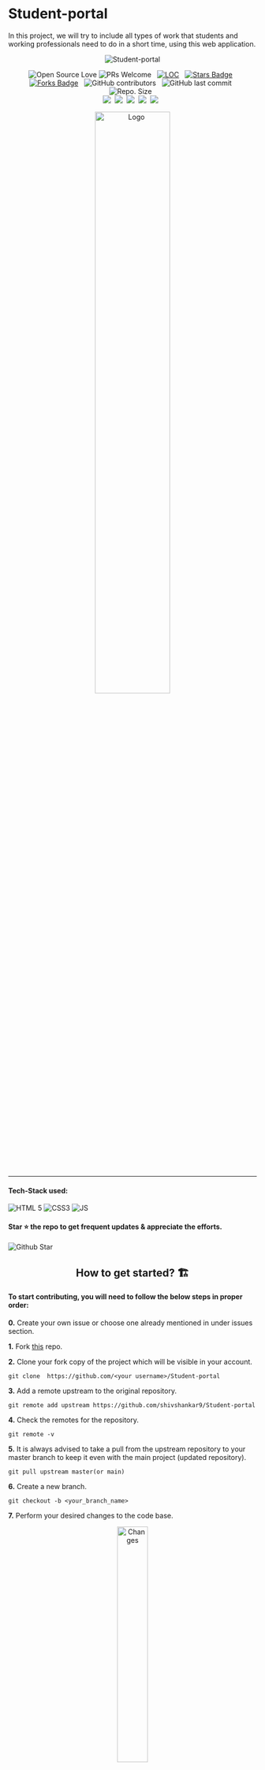 # Student-portal
In this project, we will try to include all types of work that students and working professionals need to do in a short time, using this web application.  

<div align="center">
 
 ![Student-portal](https://socialify.git.ci/shivshankar9/Student-portal/image?description=1&theme=Light)
 
![Open Source Love](https://badges.frapsoft.com/os/v2/open-source.svg?v=103)  ![PRs Welcome](https://img.shields.io/badge/PRs-welcome-green.svg)  &nbsp; 
<a href="https://github.com/shivshankar9/Student-portal"><img src="https://sloc.xyz/github/shivshankar9/Student-portal" alt="LOC"/></a> &nbsp;
<a href="https://github.com/shivshankar9/Student-portal/stargazers"><img src="https://img.shields.io/github/stars/shivshankar9/Student-portal" alt="Stars Badge"/></a> &nbsp;<a href="https://github.com/shivshankar9/Student-portal/network/members"><img src="https://img.shields.io/github/forks/shivshankar9/Student-portal" alt="Forks Badge"/></a> &nbsp;
![GitHub contributors](https://img.shields.io/github/contributors/shivshankar9/Student-portal?color=blue) &nbsp;
![GitHub last commit](https://img.shields.io/github/last-commit/shivshankar9/Student-portal?color=red&style=plastic) &nbsp;
![Repo. Size](https://img.shields.io/github/repo-size/shivshankar9/Student-portal?color=white) &nbsp;  
<a href="https://github.com/shivshankar9/Student-portal/blob/main/LICENSE"><img src="https://img.shields.io/badge/license-MIT-blue.svg?v=103"></a>&nbsp;
<a href="https://github.com/shivshankar9/Student-portal/issues"><img src="https://img.shields.io/github/issues/shivshankar9/Student-portal?color=0059b3"></a>&nbsp;
<a href="https://github.com/shivshankar9/Student-portal/issues?q=is%3Aissue+is%3Aclosed"><img src="https://img.shields.io/github/issues-closed-raw/shivshankar9/Student-portal?color=yellow"></a>&nbsp;
<a href="https://github.com/shivshankar9/Student-portal/pulls"><img src="https://img.shields.io/github/issues-pr/shivshankar9/Student-portal?color=brightgreen"></a>&nbsp;
<a href="https://github.com/shivshankar9/Student-portal/pulls?q=is%3Apr+is%3Aclosed"><img src="https://img.shields.io/github/issues-pr-closed-raw/shivshankar9/Student-portal?color=0059b3"></a> &nbsp;

</div>
<p align="center"><img alt="Logo" width=55% src="https://user-images.githubusercontent.com/71459989/144653495-ec7b077d-fdb3-47a8-b74e-9306e53d1c7a.png"></p>

<hr>

#### Tech-Stack used:
 
  ![HTML 5](https://img.shields.io/badge/HTML5-E34F26?style=for-the-badge&logo=html5&logoColor=white)
  ![CSS3](https://img.shields.io/badge/CSS3-1572B6?style=for-the-badge&logo=css3&logoColor=white)
  ![JS](https://img.shields.io/badge/JavaScript-323330?style=for-the-badge&logo=javascript&logoColor=F7DF1E)


<h4> Star ⭐️ the repo to get frequent updates & appreciate the efforts.</h4>
<img alt="Github Star" src="https://i.imgur.com/kR1jWis.png" />


  
<h2 align=center>How to get started? 🏗</h2> 

<h4>To start contributing, you will need to follow the below steps in proper order:</h4>

**0.**  Create your own issue or choose one already mentioned in under issues section.

**1.** Fork [this](https://github.com/shivshankar9/Student-portal) repo.

**2.** Clone your fork copy of the project which will be visible in your account.

```
git clone  https://github.com/<your username>/Student-portal
```

**3.** Add a remote upstream to the original repository.

```
git remote add upstream https://github.com/shivshankar9/Student-portal
```

**4.** Check the remotes for the repository.

```
git remote -v
```

**5.** It is always advised to take a pull from the upstream repository to your master branch to keep it even with the main project (updated repository).

```
git pull upstream master(or main)
```

**6.** Create a new branch.

```
git checkout -b <your_branch_name>
```

**7.** Perform your desired changes to the code base.

<p align="center"><img alt="Changes" width=35% src="https://media.giphy.com/media/oMHPlvpTvnXGPS7GhX/giphy.gif"></p>

**8.** Track your changes. :heavy_check_mark:

```
git add . 
```

**9.** Commit your changes.

```
git commit -m "Message related to changes you made in the code"
```

**10.** Push the committed changes in your feature branch to your remote repo.

```
git push -u origin <your_branch_name>
```

**11.** To create a pull request, click on `compare and pull requests`. Please ensure that both the branches are even in order to avoid merge conflicts.

**12.** Add a title and description to your PR explaining the features you added.

**13.** Click on `Create Pull Request`.

**14.** Congrats !! You made your first PR 🥳.

<p align="center"><img alt="Hooray" width=35% src="https://media.giphy.com/media/TdfyKrN7HGTIY/giphy.gif"></p>


## Our valuable Contributors👩‍💻👨‍💻 :

<a href="https://github.com/shivshankar9/Student-portal/graphs/contributors">
  <img src="https://contrib.rocks/image?repo=shivshankar9/Student-portal" />
</a>


 <br>
 <br>
 
## Project Admin 👷👷:

 
<table>
<tr>
<td align="center"><a href="https://github.com/shivshankar9"><img src="https://avatars.githubusercontent.com/u/69760883?v=4" width=150px height=150px /></a></br> <h4 style="color:red;">Shiv</h4>
<a href="https://www.linkedin.com/in/shivshankarkumar281/"><img src="https://mpng.subpng.com/20180324/vhe/kisspng-linkedin-computer-icons-logo-social-networking-ser-facebook-5ab6ebfe5f5397.2333748215219374063905.jpg" width="32px" height="32px"></a></td>

</tr>
</table>
<br>
